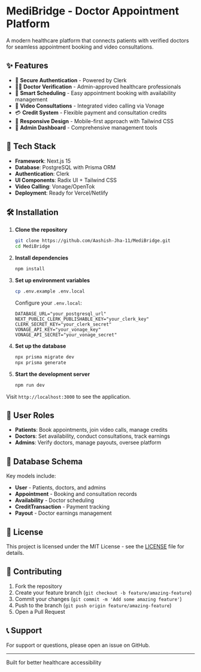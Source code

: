 # MediBridge - Doctor Appointment Platform

A modern healthcare platform that connects patients with verified doctors for seamless appointment booking and video consultations.

## ✨ Features

- 🔐 **Secure Authentication** - Powered by Clerk
- 👨‍⚕️ **Doctor Verification** - Admin-approved healthcare professionals
- 📅 **Smart Scheduling** - Easy appointment booking with availability management
- 💬 **Video Consultations** - Integrated video calling via Vonage
- 💳 **Credit System** - Flexible payment and consultation credits
- 📱 **Responsive Design** - Mobile-first approach with Tailwind CSS
- 👑 **Admin Dashboard** - Comprehensive management tools

## 🚀 Tech Stack

- **Framework**: Next.js 15
- **Database**: PostgreSQL with Prisma ORM
- **Authentication**: Clerk
- **UI Components**: Radix UI + Tailwind CSS
- **Video Calling**: Vonage/OpenTok
- **Deployment**: Ready for Vercel/Netlify

## 🛠️ Installation

1. **Clone the repository**
   ```bash
   git clone https://github.com/Aashish-Jha-11/MediBridge.git
   cd MediBridge
   ```

2. **Install dependencies**
   ```bash
   npm install
   ```

3. **Set up environment variables**
   ```bash
   cp .env.example .env.local
   ```
   
   Configure your `.env.local`:
   ```env
   DATABASE_URL="your_postgresql_url"
   NEXT_PUBLIC_CLERK_PUBLISHABLE_KEY="your_clerk_key"
   CLERK_SECRET_KEY="your_clerk_secret"
   VONAGE_API_KEY="your_vonage_key"
   VONAGE_API_SECRET="your_vonage_secret"
   ```

4. **Set up the database**
   ```bash
   npx prisma migrate dev
   npx prisma generate
   ```

5. **Start the development server**
   ```bash
   npm run dev
   ```

Visit `http://localhost:3000` to see the application.

## 📝 User Roles

- **Patients**: Book appointments, join video calls, manage credits
- **Doctors**: Set availability, conduct consultations, track earnings
- **Admins**: Verify doctors, manage payouts, oversee platform

## 🔧 Database Schema

Key models include:
- **User** - Patients, doctors, and admins
- **Appointment** - Booking and consultation records
- **Availability** - Doctor scheduling
- **CreditTransaction** - Payment tracking
- **Payout** - Doctor earnings management

## 📄 License

This project is licensed under the MIT License - see the [LICENSE](LICENSE) file for details.

## 🤝 Contributing

1. Fork the repository
2. Create your feature branch (`git checkout -b feature/amazing-feature`)
3. Commit your changes (`git commit -m 'Add some amazing feature'`)
4. Push to the branch (`git push origin feature/amazing-feature`)
5. Open a Pull Request

## 📞 Support

For support or questions, please open an issue on GitHub.

---

Built for better healthcare accessibility
